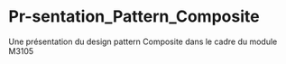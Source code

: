 # Pr-sentation_Pattern_Composite
Une présentation du design pattern Composite dans le cadre du module M3105
